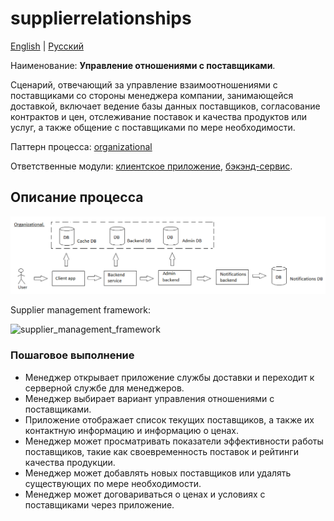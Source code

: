 # supplierrelationships

[English](supplierrelationships.md) | [Русский](supplierrelationships.ru.md)

Наименование: **Управление отношениями с поставщиками**.

Сценарий, отвечающий за управление взаимоотношениями с поставщиками со стороны менеджера компании, занимающейся доставкой, включает ведение базы данных поставщиков, согласование контрактов и цен, отслеживание поставок и качества продуктов или услуг, а также общение с поставщиками по мере необходимости.

Паттерн процесса: [organizational](../../processpatterns/organizational.ru.md)

Ответственные модули: [клиентское приложение](../../frontend/managerclient.md), [бэкэнд-сервис](../../backend/managerbackend.md).

## Описание процесса

![organizational_overall](../../img/organizational_overall.png)

Supplier management framework:

![supplier_management_framework](https://www.continentalsolution.com/images/supplier_management_framework.png)

### Пошаговое выполнение

- Менеджер открывает приложение службы доставки и переходит к серверной службе для менеджеров.
- Менеджер выбирает вариант управления отношениями с поставщиками.
- Приложение отображает список текущих поставщиков, а также их контактную информацию и информацию о ценах.
- Менеджер может просматривать показатели эффективности работы поставщиков, такие как своевременность поставок и рейтинги качества продукции.
- Менеджер может добавлять новых поставщиков или удалять существующих по мере необходимости.
- Менеджер может договариваться о ценах и условиях с поставщиками через приложение.
